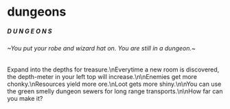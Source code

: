 # dungeons
##### D U N G E O N S

######     ~You put your robe and wizard hat on. You are still in a dungeon.~


Expand into the depths for treasure.\nEverytime a new room is discovered, the depth-meter in your left top will increase.\n\nEnemies get more chonky.\nResources yield more ore.\nLoot gets more shiny.\n\nYou can use the green smelly dungeon sewers for long range transports.\n\nHow far can you make it?
